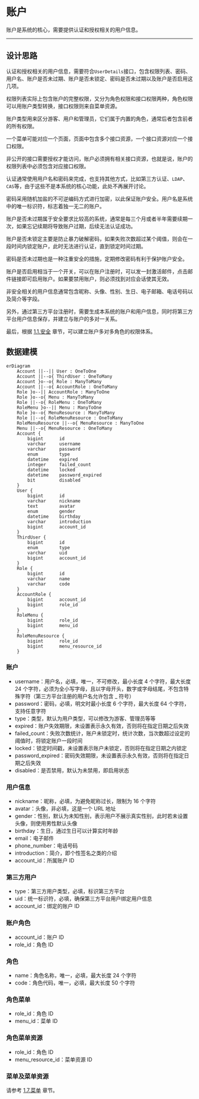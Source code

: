 账户
====

账户是系统的核心，需要提供认证和授权相关的用户信息。

---

## 设计思路

认证和授权相关的用户信息，需要符合`UserDetails`接口，包含权限列表、密码、用户名、账户是否未过期、账户是否未锁定、密码是否未过期以及账户是否启用这几项。

权限列表实际上包含账户的完整权限，又分为角色权限和接口权限两种，角色权限可以用账户类型转换，接口权限则来自菜单资源。

账户类型用来区分游客、用户和管理员，它们属于内置的角色，通常后者包含前者的所有权限。

一个菜单可能对应一个页面，页面中包含多个接口资源，一个接口资源对应一个接口权限。

非公开的接口需要授权才能访问，账户必须拥有相关接口资源，也就是说，账户的权限列表中必须包含对应接口权限。

认证通常使用用户名和密码来完成，也支持其他方式，比如第三方认证、`LDAP`、`CAS`等，由于这些不是本系统的核心功能，此处不再展开讨论。

密码采用随机加盐的不可逆编码方式进行加密，以此保证账户安全。用户名是系统中的唯一标识符，标志着独一无二的账户。

账户是否未过期属于安全要求比较高的系统，通常是每三个月或者半年需要续期一次，如果忘记续期将导致账户过期，后续无法认证成功。

账户是否未锁定主要是防止暴力破解密码，如果失败次数超过某个阈值，则会在一段时间内锁定账户，此时无法进行认证，直到锁定时间过期。

密码是否未过期也是一种注重安全的措施，定期修改密码有利于保护账户安全。

账户是否启用相当于一个开关，可以在账户注册时，可以发一封激活邮件，点击邮件链接即可启用账户。如果要禁用账户，则必须找到对应会话使其无效。

非安全相关的用户信息通常包含昵称、头像、性别、生日、电子邮箱、电话号码以及简介等字段。

另外，通过第三方平台注册时，需要生成本系统的账户和用户信息，同时将第三方平台用户信息保存，并建立与账户的多对一关系。

最后，根据 [1.1.安全](01.security) 章节，可以建立账户多对多角色的权限体系。

## 数据建模

```mermaid
erDiagram
    Account ||--|| User : OneToOne
    Account ||--o{ ThirdUser : OneToMany
    Account }o--o{ Role : ManyToMany
    Account ||--o{ AccountRole : OneToMany
    Role }o--|| AccountRole : ManyToOne
    Role }o--o{ Menu : ManyToMany
    Role ||--o{ RoleMenu : OneToMany
    RoleMenu }o--|| Menu : ManyToOne
    Role }o--o{ MenuResource : ManyToMany
    Role ||--o{ RoleMenuResource : OneToMany
    RoleMenuResource ||--o{ MenuResource : ManyToOne
    Menu ||--o{ MenuResource : OneToMany
    Account {
        bigint      id
        varchar     username
        varchar     password
        enum        type
        datetime    expired
        integer     failed_count
        datetime    locked
        datetime    password_expired
        bit         disabled
    }
    User {
        bigint      id
        varchar     nickname
        text        avatar
        enum        gender
        datetime    birthday
        varchar     introduction
        bigint      account_id
    }
    ThirdUser {
        bigint      id
        enum        type
        varchar     uid
        bigint      account_id
    }
    Role {
        bigint      id
        varchar     name
        varchar     code
    }
    AccountRole {
        bigint      account_id
        bigint      role_id
    }
    RoleMenu {
        bigint      role_id
        bigint      menu_id
    }
    RoleMenuResource {
        bigint      role_id
        bigint      menu_resource_id
    }
```

### 账户

- username：用户名，必填，唯一，不可修改，最小长度 4 个字符，最大长度 24 个字符，必须为全小写字母，且以字母开头，数字或字母结尾，不包含特殊字符（第三方平台注册的用户名允许包含 _ 符号）
- password：密码，必填，明文时最小长度 6 个字符，最大长度 64 个字符，支持任意字符
- type：类型，默认为用户类型，可以修改为游客、管理员等等
- expired：账户失效期限，未设置表示永久有效，否则将在指定日期之后失效
- failed_count：失败次数统计，账户未锁定时，统计次数，当次数超过设定的阈值时，将锁定账户一段时间
- locked：锁定时间戳，未设置表示账户未锁定，否则将在指定日期之内锁定
- password_expired：密码失效期限，未设置表示永久有效，否则将在指定日期之后失效
- disabled：是否禁用，默认为未禁用，即启用状态

### 用户信息

- nickname：昵称，必填，为避免昵称过长，限制为 16 个字符
- avatar：头像，非必填，这是一个 URL 地址
- gender：性别，默认为未知性别，表示用户不展示真实性别，此时若未设置头像，则使用男性默认头像
- birthday：生日，通过生日可以计算实时年龄
- email：电子邮件
- phone_number：电话号码
- introduction：简介，即个性签名之类的介绍
- account_id：所属账户 ID

### 第三方用户

- type：第三方用户类型，必填，标识第三方平台
- uid：统一标识符，必填，确保第三方平台用户绑定用户信息
- account_id：绑定的账户 ID

### 账户角色

- account_id：账户 ID
- role_id：角色 ID

### 角色

- name：角色名称，唯一，必填，最大长度 24 个字符
- code：角色代码，唯一，必填，最大长度 50 个字符

### 角色菜单

- role_id：角色 ID
- menu_id：菜单 ID

### 角色菜单资源

- role_id：角色 ID
- menu_resource_id：菜单资源 ID

### 菜单及菜单资源

请参考 [1.7.菜单](07.menu) 章节。